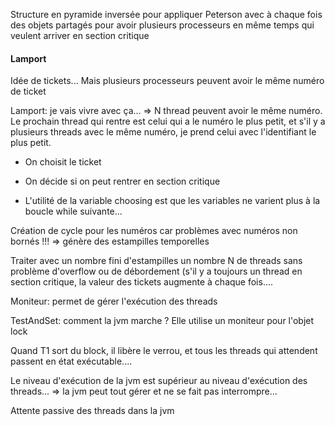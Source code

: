 Structure en pyramide inversée pour appliquer Peterson avec à chaque fois des objets partagés pour avoir plusieurs processeurs en même temps qui veulent arriver en section critique



#### Lamport

Idée de tickets... Mais plusieurs processeurs peuvent avoir le même numéro de ticket

Lamport: je vais vivre avec ça... $\Rightarrow$ N thread peuvent avoir le même numéro. Le prochain thread qui rentre est celui qui a le numéro le plus petit, et s'il y a plusieurs threads avec le même numéro, je prend celui avec l'identifiant le plus petit.

- On choisit le ticket

- On décide si on peut rentrer en section critique

- L'utilité de la variable choosing est que les variables ne varient plus à la boucle while suivante...



Création de cycle pour les numéros car problèmes avec numéros non bornés !!! $\Rightarrow$ génère des estampilles temporelles



Traiter avec un nombre fini d'estampilles un nombre N de threads sans problème d'overflow ou de débordement (s'il y a toujours un thread en section critique, la valeur des tickets augmente à chaque fois....



Moniteur: permet de gérer l'exécution des threads

TestAndSet: comment la jvm marche ? Elle utilise un moniteur pour l'objet lock

Quand T1 sort du block, il libère le verrou, et tous les threads qui attendent passent en état exécutable....



Le niveau d'exécution de la jvm est supérieur au niveau d'exécution des threads... $\Rightarrow$ la jvm peut tout gérer et ne se fait pas interrompre...

Attente passive des threads dans la jvm
